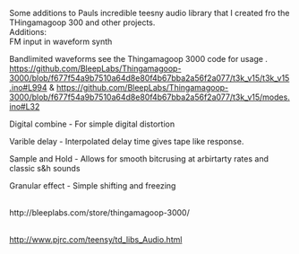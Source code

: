Some additions to Pauls incredible teesny audio library that I created fro the THingamagoop 300 and other projects. 
<br>
Additions:<br>
FM input in waveform synth<br>

Bandlimited waveforms see the Thingamagoop 3000 code for usage . https://github.com/BleepLabs/Thingamagoop-3000/blob/f677f54a9b7510a64d8e80f4b67bba2a56f2a077/t3k_v15/t3k_v15.ino#L994 & https://github.com/BleepLabs/Thingamagoop-3000/blob/f677f54a9b7510a64d8e80f4b67bba2a56f2a077/t3k_v15/modes.ino#L32<br>

Digital combine - For simple digital distortion<br>

Varible delay - Interpolated delay time gives tape like response. <br>

Sample and Hold - Allows for smooth bitcrusing at arbirtarty rates and classic s&h sounds<br>

Granular effect - Simple shifting and freezing<br>

<br>
http://bleeplabs.com/store/thingamagoop-3000/
<br><br>

http://www.pjrc.com/teensy/td_libs_Audio.html




